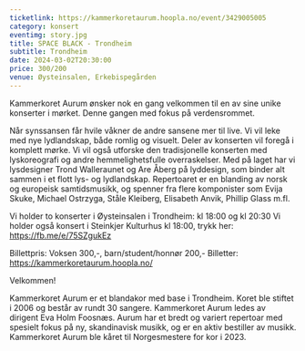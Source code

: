 ```yaml
---
ticketlink: https://kammerkoretaurum.hoopla.no/event/3429005005
category: konsert
eventimg: story.jpg
title: SPACE BLACK - Trondheim
subtitle: Trondheim
date: 2024-03-02T20:30:00
price: 300/200
venue: Øysteinsalen, Erkebispegården
---
```

Kammerkoret Aurum ønsker nok en gang velkommen til en av sine unike konserter i mørket. Denne gangen med fokus på verdensrommet.

Når synssansen får hvile våkner de andre sansene mer til live. Vi vil leke med nye lydlandskap, både romlig og visuelt. Deler av konserten vil foregå i komplett mørke. Vi vil også utforske den tradisjonelle konserten med lyskoreografi og andre hemmelighetsfulle overraskelser. Med på laget har vi lysdesigner Trond Walleraunet og Are Åberg på lyddesign, som binder alt sammen i et flott lys- og lydlandskap. Repertoaret er en blanding av norsk og europeisk samtidsmusikk, og spenner fra flere komponister som Evija Skuke, Michael Ostrzyga, Ståle Kleiberg, Elisabeth Anvik, Phillip Glass m.fl.

Vi holder to konserter i Øysteinsalen i Trondheim: kl 18:00 og kl 20:30
Vi holder også konsert i Steinkjer Kulturhus kl 18:00, trykk her: https://fb.me/e/75SZgukEz

Billettpris: Voksen 300,-, barn/student/honnør 200,-
Billetter: https://kammerkoretaurum.hoopla.no/

Velkommen!

Kammerkoret Aurum er et blandakor med base i Trondheim. Koret ble stiftet i 2006 og består av rundt 30 sangere. Kammerkoret Aurum ledes av dirigent Eva Holm Foosnæs. Aurum har et bredt og variert repertoar med spesielt fokus på ny, skandinavisk musikk, og er en aktiv bestiller av musikk. Kammerkoret Aurum ble kåret til Norgesmestere for kor i 2023.
